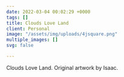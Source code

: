 ```yaml
---
date: 2022-03-04 00:02:29 +0000
tags: []
title: Clouds Love Land
client: Personal
image: "/assets/img/uploads/4jsquare.png"
multiple_images: []
svg: false

---
```

Clouds Love Land. Original artwork by Isaac.